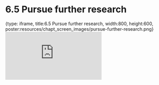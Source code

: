 # 6.5 Pursue further research
 
{type: iframe, title:6.5 Pursue further research, width:800, height:600, poster:resources/chapt_screen_images/pursue-further-research.png}
![](https://sayumiyork.github.io/c-moor-ottr-generic/pursue-further-research.html)
 

 
